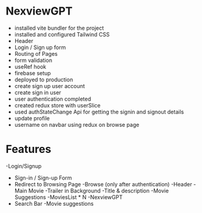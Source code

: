
# NexviewGPT

- installed vite bundler for the project
- installed and configured Tailwind CSS
- Header
- Login / Sign up form
- Routing of Pages
- form validation
- useRef hook
- firebase setup 
- deployed to production
- create sign up user account
- create sign in user
- user authentication completed
- created redux store with userSlice
- used authStateChange Api for getting the signin and signout details
- update profile
- username on navbar using redux on browse page
 



# Features
-Login/Signup
   - Sign-in / Sign-up Form
   - Redirect to Browsing Page
-Browse (only after authentication)
   -Header
   -Main Movie
      -Trailer in Background
      -Title & description
      -Movie Suggestions
         -MoviesList * N
-NexviewGPT
   - Search Bar
   -Movie suggestions

